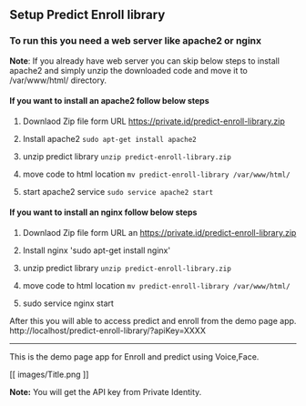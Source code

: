 ## Setup Predict Enroll library ##

### To run this you need a web server like apache2 or nginx ###

**Note**: If you already have web server you can skip below steps to install apache2 and simply unzip the downloaded code and move it to /var/www/html/ directory.

#### If you want to install an apache2 follow below steps #### 

1. Downlaod Zip file form URL https://private.id/predict-enroll-library.zip

2. Install apache2  `sudo apt-get install apache2`

3. unzip predict library `unzip predict-enroll-library.zip` 

4. move code to html location `mv predict-enroll-library /var/www/html/`

5. start apache2 service `sudo service apache2 start`



#### If you want to install an nginx follow below steps #### 

1. Downlaod Zip file form URL an https://private.id/predict-enroll-library.zip

2. Install nginx 'sudo apt-get install nginx'

3. unzip predict library `unzip predict-enroll-library.zip` 

4. move code to html location `mv predict-enroll-library /var/www/html/` 

5. sudo service nginx start


After this you will able to access predict and enroll from the demo page app. 
http://localhost/predict-enroll-library/?apiKey=XXXX

---------------------------------------------------------------------
This is the demo page app for Enroll and predict using Voice,Face.

[[ images/Title.png ]]

**Note:** You will get the API key from Private Identity.


